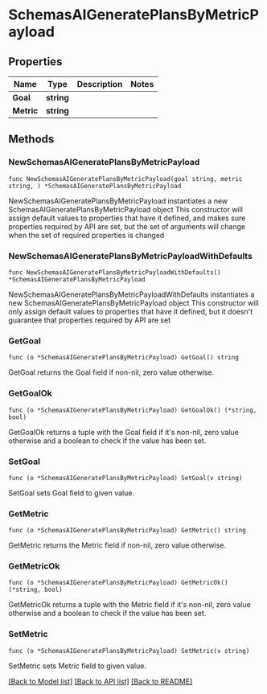 # SchemasAIGeneratePlansByMetricPayload

## Properties

Name | Type | Description | Notes
------------ | ------------- | ------------- | -------------
**Goal** | **string** |  | 
**Metric** | **string** |  | 

## Methods

### NewSchemasAIGeneratePlansByMetricPayload

`func NewSchemasAIGeneratePlansByMetricPayload(goal string, metric string, ) *SchemasAIGeneratePlansByMetricPayload`

NewSchemasAIGeneratePlansByMetricPayload instantiates a new SchemasAIGeneratePlansByMetricPayload object
This constructor will assign default values to properties that have it defined,
and makes sure properties required by API are set, but the set of arguments
will change when the set of required properties is changed

### NewSchemasAIGeneratePlansByMetricPayloadWithDefaults

`func NewSchemasAIGeneratePlansByMetricPayloadWithDefaults() *SchemasAIGeneratePlansByMetricPayload`

NewSchemasAIGeneratePlansByMetricPayloadWithDefaults instantiates a new SchemasAIGeneratePlansByMetricPayload object
This constructor will only assign default values to properties that have it defined,
but it doesn't guarantee that properties required by API are set

### GetGoal

`func (o *SchemasAIGeneratePlansByMetricPayload) GetGoal() string`

GetGoal returns the Goal field if non-nil, zero value otherwise.

### GetGoalOk

`func (o *SchemasAIGeneratePlansByMetricPayload) GetGoalOk() (*string, bool)`

GetGoalOk returns a tuple with the Goal field if it's non-nil, zero value otherwise
and a boolean to check if the value has been set.

### SetGoal

`func (o *SchemasAIGeneratePlansByMetricPayload) SetGoal(v string)`

SetGoal sets Goal field to given value.


### GetMetric

`func (o *SchemasAIGeneratePlansByMetricPayload) GetMetric() string`

GetMetric returns the Metric field if non-nil, zero value otherwise.

### GetMetricOk

`func (o *SchemasAIGeneratePlansByMetricPayload) GetMetricOk() (*string, bool)`

GetMetricOk returns a tuple with the Metric field if it's non-nil, zero value otherwise
and a boolean to check if the value has been set.

### SetMetric

`func (o *SchemasAIGeneratePlansByMetricPayload) SetMetric(v string)`

SetMetric sets Metric field to given value.



[[Back to Model list]](../README.md#documentation-for-models) [[Back to API list]](../README.md#documentation-for-api-endpoints) [[Back to README]](../README.md)


